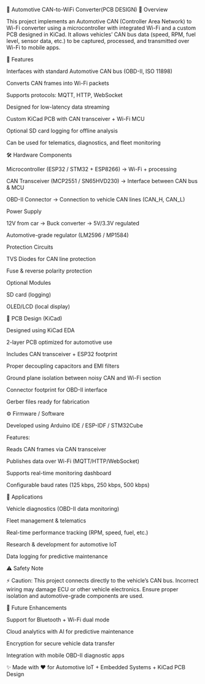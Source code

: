 🚗 Automotive CAN-to-WiFi Converter(PCB DESIGN)
📌 Overview

This project implements an Automotive CAN (Controller Area Network) to Wi-Fi converter using a microcontroller with integrated Wi-Fi and a custom PCB designed in KiCad.
It allows vehicles’ CAN bus data (speed, RPM, fuel level, sensor data, etc.) to be captured, processed, and transmitted over Wi-Fi to mobile apps.

🚀 Features

Interfaces with standard Automotive CAN bus (OBD-II, ISO 11898)

Converts CAN frames into Wi-Fi packets

Supports protocols: MQTT, HTTP, WebSocket

Designed for low-latency data streaming

Custom KiCad PCB with CAN transceiver + Wi-Fi MCU

Optional SD card logging for offline analysis

Can be used for telematics, diagnostics, and fleet monitoring

🛠️ Hardware Components

Microcontroller (ESP32 / STM32 + ESP8266) → Wi-Fi + processing

CAN Transceiver (MCP2551 / SN65HVD230) → Interface between CAN bus & MCU

OBD-II Connector → Connection to vehicle CAN lines (CAN_H, CAN_L)

Power Supply

12V from car → Buck converter → 5V/3.3V regulated

Automotive-grade regulator (LM2596 / MP1584)

Protection Circuits

TVS Diodes for CAN line protection

Fuse & reverse polarity protection

Optional Modules

SD card (logging)

OLED/LCD (local display)

📐 PCB Design (KiCad)

Designed using KiCad EDA

2-layer PCB optimized for automotive use

Includes CAN transceiver + ESP32 footprint

Proper decoupling capacitors and EMI filters

Ground plane isolation between noisy CAN and Wi-Fi section

Connector footprint for OBD-II interface

Gerber files ready for fabrication

⚙️ Firmware / Software

Developed using Arduino IDE / ESP-IDF / STM32Cube

Features:

Reads CAN frames via CAN transceiver

Publishes data over Wi-Fi (MQTT/HTTP/WebSocket)

Supports real-time monitoring dashboard

Configurable baud rates (125 kbps, 250 kbps, 500 kbps)

🧩 Applications

Vehicle diagnostics (OBD-II data monitoring)

Fleet management & telematics

Real-time performance tracking (RPM, speed, fuel, etc.)

Research & development for automotive IoT

Data logging for predictive maintenance

⚠️ Safety Note

⚡ Caution: This project connects directly to the vehicle’s CAN bus. Incorrect wiring may damage ECU or other vehicle electronics. Ensure proper isolation and automotive-grade components are used.

📖 Future Enhancements

Support for Bluetooth + Wi-Fi dual mode

Cloud analytics with AI for predictive maintenance

Encryption for secure vehicle data transfer

Integration with mobile OBD-II diagnostic apps

✨ Made with ❤️ for Automotive IoT + Embedded Systems + KiCad PCB Design
